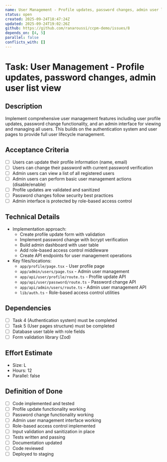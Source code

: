 ```yaml
---
name: User Management - Profile updates, password changes, admin user list view
status: open
created: 2025-09-24T18:47:24Z
updated: 2025-09-24T19:02:26Z
github: https://github.com/ranaroussi/ccpm-demo/issues/8
depends_on: [4, 5]
parallel: false
conflicts_with: []
---
```


# Task: User Management - Profile updates, password changes, admin user list view

## Description

Implement comprehensive user management features including user profile updates, password change functionality, and an admin interface for viewing and managing all users. This builds on the authentication system and user pages to provide full user lifecycle management.

## Acceptance Criteria

- [ ] Users can update their profile information (name, email)
- [ ] Users can change their password with current password verification
- [ ] Admin users can view a list of all registered users
- [ ] Admin users can perform basic user management actions (disable/enable)
- [ ] Profile updates are validated and sanitized
- [ ] Password changes follow security best practices
- [ ] Admin interface is protected by role-based access control

## Technical Details

- Implementation approach:
  - Create profile update form with validation
  - Implement password change with bcrypt verification
  - Build admin dashboard with user table
  - Add role-based access control middleware
  - Create API endpoints for user management operations
- Key files/locations:
  - `app/profile/page.tsx` - User profile page
  - `app/admin/users/page.tsx` - Admin user management
  - `app/api/user/profile/route.ts` - Profile update API
  - `app/api/user/password/route.ts` - Password change API
  - `app/api/admin/users/route.ts` - Admin user management API
  - `lib/auth.ts` - Role-based access control utilities

## Dependencies

- [ ] Task 4 (Authentication system) must be completed
- [ ] Task 5 (User pages structure) must be completed
- [ ] Database user table with role fields
- [ ] Form validation library (Zod)

## Effort Estimate

- Size: L
- Hours: 12
- Parallel: false

## Definition of Done

- [ ] Code implemented and tested
- [ ] Profile update functionality working
- [ ] Password change functionality working
- [ ] Admin user management interface working
- [ ] Role-based access control implemented
- [ ] Input validation and sanitization in place
- [ ] Tests written and passing
- [ ] Documentation updated
- [ ] Code reviewed
- [ ] Deployed to staging
